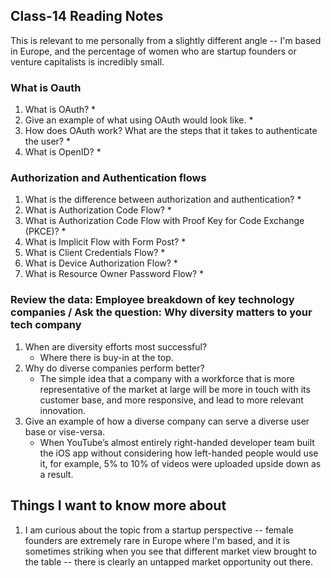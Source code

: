 ## Class-14 Reading Notes  
<p>This is relevant to me personally from a slightly different angle -- I'm based in Europe, and the percentage of women who are startup founders or venture capitalists is incredibly small.</p>

### What is Oauth

1. What is OAuth?
    * 
2. Give an example of what using OAuth would look like.
    * 
3. How does OAuth work? What are the steps that it takes to authenticate the user?
    * 
4. What is OpenID?
    * 

### Authorization and Authentication flows

1. What is the difference between authorization and authentication?
    * 
2. What is Authorization Code Flow?
    * 
3. What is Authorization Code Flow with Proof Key for Code Exchange (PKCE)?
    * 
4. What is Implicit Flow with Form Post?
    * 
5. What is Client Credentials Flow?
    * 
6. What is Device Authorization Flow?
    * 
7. What is Resource Owner Password Flow?
    * 

### Review the data: Employee breakdown of key technology companies / Ask the question: Why diversity matters to your tech company

1. When are diversity efforts most successful?
    * Where there is buy-in at the top.
2. Why do diverse companies perform better?
    * The simple idea that a company with a workforce that is more representative of the market at large will be more in touch with its customer base, and more responsive, and lead to more relevant innovation.
3. Give an example of how a diverse company can serve a diverse user base or vise-versa.
    * When YouTube’s almost entirely right-handed developer team built the iOS app without considering how left-handed people would use it, for example, 5% to 10% of videos were uploaded upside down as a result.

## Things I want to know more about

1. I am curious about the topic from a startup perspective -- female founders are extremely rare in Europe where I'm based, and it is sometimes striking when you see that different market view brought to the table -- there is clearly an untapped market opportunity out there.